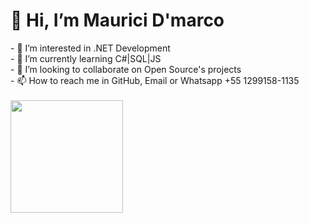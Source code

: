       
<h1>👋 Hi, I’m Maurici D'marco</h1>
<div>
- 👀 I’m interested in .NET Development
  <br/>
- 🌱 I’m currently learning C#|SQL|JS
    <br/>
- 💞️ I’m looking to collaborate on Open Source's projects
    <br/>
- 📫 How to reach me in GitHub, Email or Whatsapp +55 1299158-1135
    <br/>
    <br/>
  <img align="left" height="180em" src="https://github-readme-stats.vercel.app/api?username=MauriciDmarc&show_icons=true&layout=compact&theme=maroongold"/>

</div>

